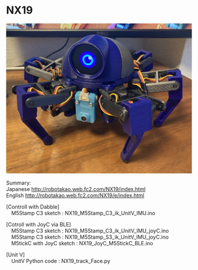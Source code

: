 # NX19
![image](NX19_Picture.jpg)

Summary:  
Japanese http://robotakao.web.fc2.com/NX19/index.html  
English http://robotakao.web.fc2.com/NX19/e/index.html

[Controll with Dabble]  
&emsp;M5Stamp C3 sketch : NX19_M5Stamp_C3_ik_UnitV_IMU.ino  

[Cotroll with JoyC via BLE]  
&emsp;M5Stamp C3 sketch : NX19_M5Stamp_C3_ik_UnitV_IMU_joyC.ino  
&emsp;M5Stamp C3 sketch : NX19_M5Stamp_S3_ik_UnitV_IMU_joyC.ino  
&emsp;M5tickC with JoyC sketch : NX19_JoyC_M5StickC_BLE.ino  

[Unit V]  
&emsp;UnitV Python code : NX19_track_Face.py

